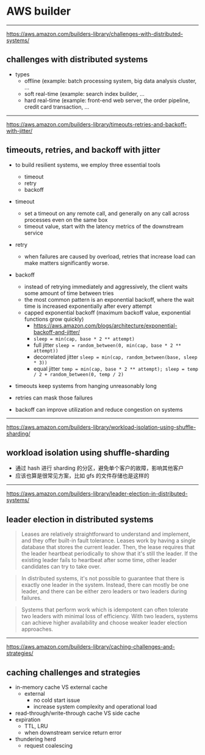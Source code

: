 # AWS builder

---

https://aws.amazon.com/builders-library/challenges-with-distributed-systems/

## challenges with distributed systems

- types
    - offline (example: batch processing system, big data analysis cluster, ...
    - soft real-time (example: search index builder, ...
    - hard real-time (example: front-end web server, the order pipeline, credit card transaction, ...

---

https://aws.amazon.com/builders-library/timeouts-retries-and-backoff-with-jitter/

## timeouts, retries, and backoff with jitter

- to build resilient systems, we employ three essential tools
    - timeout
    - retry
    - backoff
- timeout
    - set a timeout on any remote call, and generally on any call across processes even on the same box
    - timeout value, start with the latency metrics of the downstream service
- retry
    - when failures are caused by overload, retries that increase load can make matters significantly worse.
- backoff
    - instead of retrying immediately and aggressively, the client waits some amount of time between tries
    - the most common pattern is an exponential backoff, where the wait time is increased exponentially after every attempt
    - capped exponential backoff (maximum backoff value, exponential functions grow quickly)
        - https://aws.amazon.com/blogs/architecture/exponential-backoff-and-jitter/
        - `sleep = min(cap, base * 2 ** attempt)`
        - full jitter `sleep = random_between(0, min(cap, base * 2 ** attempt))`
        - decorrelated jitter `sleep = min(cap, random_between(base, sleep * 3))`
        - equal jitter `temp = min(cap, base * 2 ** attempt); sleep = temp / 2 + random_between(0, temp / 2)`

- timeouts keep systems from hanging unreasonably long
- retries can mask those failures
- backoff can improve utilization and reduce congestion on systems

---

https://aws.amazon.com/builders-library/workload-isolation-using-shuffle-sharding/

## workload isolation using shuffle-sharding

- 通过 hash 进行 sharding 的分区，避免单个客户的故障，影响其他客户
- 应该也算是很常见方案，比如 gfs 的文件存储也是这样的

---

https://aws.amazon.com/builders-library/leader-election-in-distributed-systems/

## leader election in distributed systems

> Leases are relatively straightforward to understand and implement, and they
> offer built-in fault tolerance. Leases work by having a single database that
> stores the current leader. Then, the lease requires that the leader heartbeat
> periodically to show that it's still the leader. If the existing leader fails
> to heartbeat after some time, other leader candidates can try to take over.

> In distributed systems, it's not possible to guarantee that there is exactly
> one leader in the system. Instead, there can mostly be one leader, and there
> can be either zero leaders or two leaders during failures.

> Systems that perform work which is idempotent can often tolerate two leaders
> with minimal loss of efficiency. With two leaders, systems can achieve higher
> availability and choose weaker leader election approaches.

---

https://aws.amazon.com/builders-library/caching-challenges-and-strategies/

## caching challenges and strategies

- in-memory cache VS external cache
    - external
        - no cold start issue
        - increase system complexity and operational load
- read-through/write-through cache VS side cache
- expiration
    - TTL, LRU
    - when downstream service return error
- thundering herd
    - request coalescing

